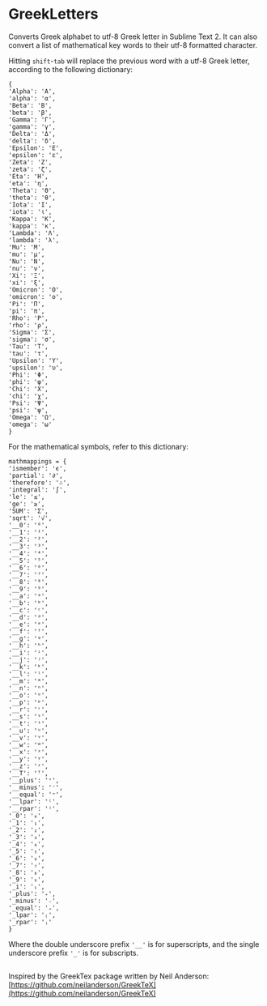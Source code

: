 GreekLetters
===========

Converts Greek alphabet to utf-8 Greek letter in Sublime Text 2. It can also convert a list of mathematical key words to their utf-8 formatted character.

Hitting `shift`-`tab` will replace the previous word with a utf-8 Greek letter, according to the following dictionary:

    {
	'Alpha': 'Α',
	'alpha': 'α',
	'Beta': 'Β',
	'beta': 'β',
	'Gamma': 'Γ',
	'gamma': 'γ',
	'Delta': 'Δ',
	'delta': 'δ',
	'Epsilon': 'Ε',
	'epsilon': 'ε',
	'Zeta': 'Ζ',
	'zeta': 'ζ',
	'Eta': 'Η',
	'eta': 'η',
	'Theta': 'Θ',
	'theta': 'θ',
	'Iota': 'Ι',
	'iota': 'ι',
	'Kappa': 'Κ',
	'kappa': 'κ',
	'Lambda': 'Λ',
	'lambda': 'λ',
	'Mu': 'Μ',
	'mu': 'μ',
	'Nu': 'Ν',
	'nu': 'ν',
	'Xi': 'Ξ',
	'xi': 'ξ',
	'Omicron': 'Ο',
	'omicron': 'ο',
	'Pi': 'Π',
	'pi': 'π',
	'Rho': 'Ρ',
	'rho': 'ρ',
	'Sigma': 'Σ',
	'sigma': 'σ',
	'Tau': 'Τ',
	'tau': 'τ',
	'Upsilon': 'Υ',
	'upsilon': 'υ',
	'Phi': 'Φ',
	'phi': 'φ',
	'Chi': 'Χ',
	'chi': 'χ',
	'Psi': 'Ψ',
	'psi': 'ψ',
	'Omega': 'Ω',
	'omega': 'ω'
	}

For the mathematical symbols, refer to this dictionary:

	mathmappings = {
	'ismember': 'ϵ',
	'partial': '∂',
	'therefore': '∴',
	'integral': '∫',
	'le': '≤',
	'ge': '≥',
	'SUM': 'Σ',
	'sqrt': '√',
	'__0': '⁰',
	'__1': '¹',
	'__2': '²',
	'__3': '³',
	'__4': '⁴',
	'__5': '⁵',
	'__6': '⁶',
	'__7': '⁷',
	'__8': '⁸',
	'__9': '⁹',
	'__a': 'ᵃ',
	'__b': 'ᵇ',
	'__c': 'ᶜ',
	'__d': 'ᵈ',
	'__e': 'ᵉ',
	'__f': 'ᶠ',
	'__g': 'ᵍ',
	'__h': 'ʰ',
	'__i': 'ⁱ',
	'__j': 'ʲ',
	'__k': 'ᵏ',
	'__l': 'ˡ',
	'__m': 'ᵐ',
	'__n': 'ⁿ',
	'__o': 'ᵒ',
	'__p': 'ᵖ',
	'__r': 'ʳ',
	'__s': 'ˢ',
	'__t': 'ᵗ',
	'__u': 'ᵘ',
	'__v': 'ᵛ',
	'__w': 'ʷ',
	'__x': 'ˣ',
	'__y': 'ʸ',
	'__z': 'ᶻ',
	'__T': 'ᵀ',
	'__plus': '⁺',
	'__minus': '⁻',
	'__equal': '⁼',
	'__lpar': '⁽',
	'__rpar': '⁾',
	'_0': '₀',
	'_1': '₁',
	'_2': '₂',
	'_3': '₃',
	'_4': '₄',
	'_5': '₅',
	'_6': '₆',
	'_7': '₇',
	'_8': '₈',
	'_9': '₉',
	'_i': 'ᵢ',
	'_plus': '₊',
	'_minus': '₋',
	'_equal': '₌',
	'_lpar': '₍',
	'_rpar': '₎'
	}

Where the double underscore prefix `'__'` is for superscripts, and the single underscore prefix `'_'` is for subscripts.

##

Inspired by the GreekTex package written by Neil Anderson: [https://github.com/neilanderson/GreekTeX](https://github.com/neilanderson/GreekTeX)
